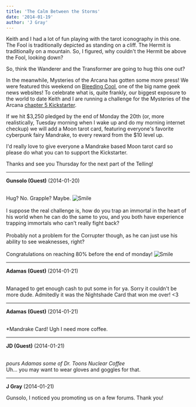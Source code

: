 ```yaml
---
title: 'The Calm Between the Storms'
date: '2014-01-19'
author: 'J Gray'
---
```


<p>Keith and I had a lot of fun playing with the tarot iconography in this one. The Fool is traditionally depicted as standing on a cliff. The Hermit is traditionally on a mountain. So, I figured, why couldn't the Hermit be above the Fool, looking down?</p><p>So, think the Wanderer and the Transformer are going to hug this one out?</p><p>In the meanwhile, Mysteries of the Arcana has gotten some more press! We were featured this weekend on <a href="http://www.bleedingcool.com/2014/01/18/mysteries-of-the-arcana-heading-towards-chapter-5/" target="_blank">Bleeding Cool</a>, one of the big name geek news websites! To celebrate what is, quite frankly, our biggest exposure to the world to date Keith and I are running a challenge for the Mysteries of the Arcana <a href="http://www.kickstarter.com/projects/355389852/mysteries-of-the-arcana-chapter-5" target="_blank">chapter 5 Kickstarter</a>.</p><p>If we hit $3,250 pledged by the end of Monday the 20th (or, more realistically, Tuesday morning when I wake up and do my morning internet checkup) we will add a Moon tarot card, featuring everyone's favorite cyberpunk fairy Mandrake, to every reward from the $10 level up. </p><p>I'd really love to give everyone a Mandrake based Moon tarot card so please do what you can to support the Kickstarter.</p><p>Thanks and see you Thursday for the next part of the Telling!</p>

---
**Gunsolo (Guest)** (2014-01-20)

<br> Hug? No. Grapple? Maybe. <img src="//smilies/smile.gif" alt="Smile" border="0"><br><br>I suppose the real challenge is, how do you trap an immortal in the heart of his world when he can do the same to you, and you both have experience trapping immortals who can't really fight back?<br><br>Probably not a problem for the Corrupter though, as he can just use his ability to see weaknesses, right?<br><br>Congratulations on reaching 80% before the end of monday! <img src="//smilies/smile.gif" alt="Smile" border="0"><br>

---
**Adamas (Guest)** (2014-01-21)

<br> Managed to get enough cash to put some in for ya. Sorry it couldn't be more dude. Admitedly it was the Nightshade Card that won me over! &lt;3<br>

---
**Adamas (Guest)** (2014-01-21)

<br> *Mandrake Card! Ugh I need more coffee.<br>

---
**JD (Guest)** (2014-01-21)

<br> *pours Adamas some of Dr. Toons Nuclear Coffee*<br>Uh... you may want to wear gloves and goggles for that.<br>

---
**J Gray** (2014-01-21)

Gunsolo, I noticed you promoting us on a few forums. Thank you!<br><br>

